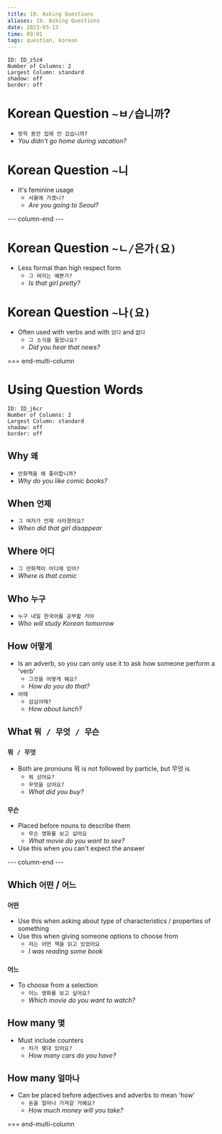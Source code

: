 ```yaml
---
title: 19. Asking Questions
aliases: 19. Asking Questions
date: 2023-03-13
time: 09:01
tags: question, korean
---
```



```start-multi-column
ID: ID_z5z4
Number of Columns: 2
Largest Column: standard
shadow: off
border: off
```

# Korean Question `~ㅂ/습니까`?

-   `방학 동안 집에 안 갔습니까?`
-   _You didn't go home during vacation?_

# Korean Question `~니`

-   It's feminine usage
    -   `서울에 가곘니?`
    -   _Are you going to Seoul?_

--- column-end ---

# Korean Question `~ㄴ/은가(요)`

-   Less formal than high respect form
    -   `그 여자는 예쁜가?`
    -   _Is that girl pretty?_

# Korean Question `~나(요)`

-   Often used with verbs and with `있다` and `없다`
    -   `그 소식을 들었나요?`
    -   _Did you hear that news?_

=== end-multi-column

# Using Question Words

```start-multi-column
ID: ID_j6cr
Number of Columns: 2
Largest Column: standard
shadow: off
border: off
```

## Why `왜`

-   `만화책을 왜 좋아합니까?`
-   _Why do you like comic books?_

## When `언제`

-   `그 여자가 언제 사라졌어요?`
-   _When did that girl disappear_

## Where `어디`

-   `그 만화책이 어디에 있어?`
-   _Where is that comic_

## Who `누구`

-   `누구 내일 한국어를 공부할 거야`
-   _Who will study Korean tomorrow_

## How `어떻게`

-   Is an adverb, so you can only use it to ask how someone perform a 'verb'
    -   `그것을 어떻게 해요?`
    -   _How do you do that?_
-   `어때`
    -   `섬심어때?`
    -   _How about lunch?_

## What `뭐 / 무엇 / 무슨`

### `뭐 / 무엇`

-   Both are pronouns 뭐 is not followed by particle, but 무엇 is
    -   `뭐 샀어요?`
    -   `무엇을 샀어요?`
    -   _What did you buy?_

### `무슨`

-   Placed before nouns to describe them
    -   `무슨 영화를 보고 싶어요`
    -   _What movie do you want to see?_
-   Use this when you can't expect the answer

--- column-end ---

## Which `어떤` / `어느`

### `어떤`

-   Use this when asking about type of characteristics / properties of something
-   Use this when giving someone options to choose from
    -   `저는 어떤 책을 읽고 있었어요`
    -   _I was reading some book_

### `어느`

-   To choose from a selection
    -   `어느 영화를 보고 싶어요?`
    -   _Which movie do you want to watch?_

## How many `몇`

-   Must include counters
    -   `차가 몇대 있어요?`
    -   _How many cars do you have?_

## How many `얼마나`

-   Can be placed before adjectives and adverbs to mean 'how'
    -   `돈을 얼마나 가져갈 거예요?`
    -   _How much money will you take?_

=== end-multi-column



